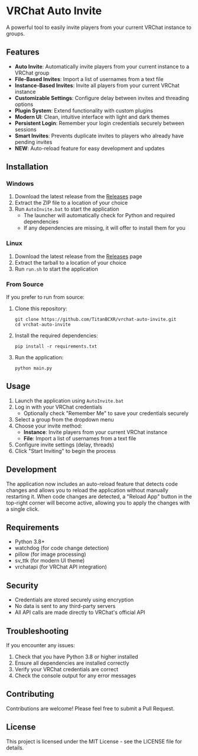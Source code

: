 # VRChat Auto Invite

A powerful tool to easily invite players from your current VRChat instance to groups.

## Features

- **Auto Invite**: Automatically invite players from your current instance to a VRChat group
- **File-Based Invites**: Import a list of usernames from a text file
- **Instance-Based Invites**: Invite all players from your current VRChat instance
- **Customizable Settings**: Configure delay between invites and threading options
- **Plugin System**: Extend functionality with custom plugins
- **Modern UI**: Clean, intuitive interface with light and dark themes
- **Persistent Login**: Remember your login credentials securely between sessions
- **Smart Invites**: Prevents duplicate invites to players who already have pending invites
- **NEW**: Auto-reload feature for easy development and updates

## Installation

### Windows

1. Download the latest release from the [Releases](https://github.com/yourusername/vrchat-auto-invite/releases) page
2. Extract the ZIP file to a location of your choice
3. Run `AutoInvite.bat` to start the application
   - The launcher will automatically check for Python and required dependencies
   - If any dependencies are missing, it will offer to install them for you

### Linux

1. Download the latest release from the [Releases](https://github.com/yourusername/vrchat-auto-invite/releases) page
2. Extract the tarball to a location of your choice
3. Run `run.sh` to start the application

### From Source

If you prefer to run from source:

1. Clone this repository:
   ```
   git clone https://github.com/TitanBCXR/vrchat-auto-invite.git
   cd vrchat-auto-invite
   ```

2. Install the required dependencies:
   ```
   pip install -r requirements.txt
   ```

3. Run the application:
   ```
   python main.py
   ```

## Usage

1. Launch the application using `AutoInvite.bat`
2. Log in with your VRChat credentials
   - Optionally check "Remember Me" to save your credentials securely
3. Select a group from the dropdown menu
4. Choose your invite method:
   - **Instance**: Invite players from your current VRChat instance
   - **File**: Import a list of usernames from a text file
5. Configure invite settings (delay, threads)
6. Click "Start Inviting" to begin the process

## Development

The application now includes an auto-reload feature that detects code changes and allows you to reload the application without manually restarting it. When code changes are detected, a "Reload App" button in the top-right corner will become active, allowing you to apply the changes with a single click.

## Requirements

- Python 3.8+
- watchdog (for code change detection)
- pillow (for image processing)
- sv_ttk (for modern UI theme)
- vrchatapi (for VRChat API integration)

## Security

- Credentials are stored securely using encryption
- No data is sent to any third-party servers
- All API calls are made directly to VRChat's official API

## Troubleshooting

If you encounter any issues:

1. Check that you have Python 3.8 or higher installed
2. Ensure all dependencies are installed correctly
3. Verify your VRChat credentials are correct
4. Check the console output for any error messages

## Contributing

Contributions are welcome! Please feel free to submit a Pull Request.

## License

This project is licensed under the MIT License - see the LICENSE file for details.